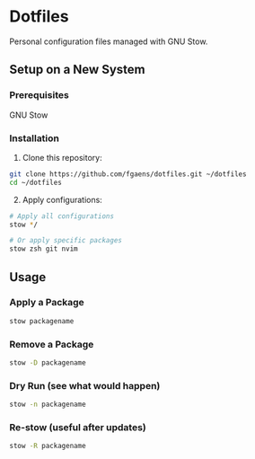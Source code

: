 # Dotfiles
Personal configuration files managed with GNU Stow.

## Setup on a New System

### Prerequisites
GNU Stow

### Installation

1. Clone this repository:
```bash
git clone https://github.com/fgaens/dotfiles.git ~/dotfiles
cd ~/dotfiles
```

2. Apply configurations:
```bash
# Apply all configurations
stow */

# Or apply specific packages
stow zsh git nvim
```

## Usage

### Apply a Package
```bash
stow packagename
```

### Remove a Package
```bash
stow -D packagename
```

### Dry Run (see what would happen)
```bash
stow -n packagename
```

### Re-stow (useful after updates)
```bash
stow -R packagename
```
